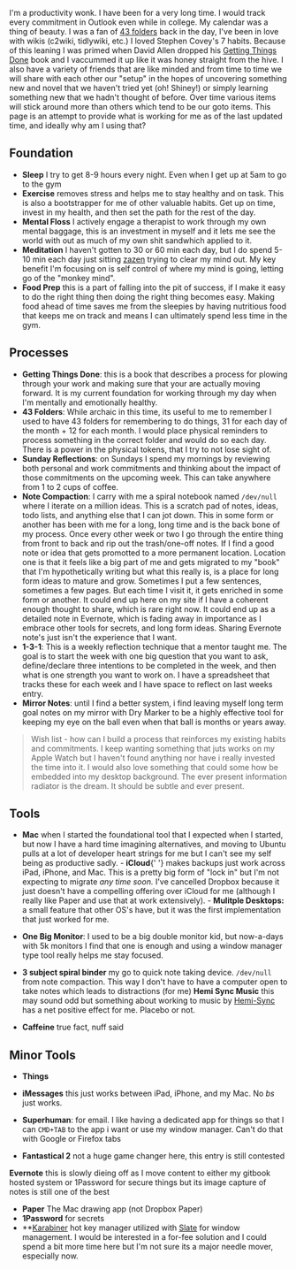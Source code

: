 I'm a productivity wonk. I have been for a very long time. I would track
every commitment in Outlook even while in college. My calendar was a
thing of beauty. I was a fan of
[43 folders](http://www.43folders.com) back in the day, I've
been in love with wikis (c2wiki, tidlywiki, etc.) I loved Stephen
Covey's 7 habits. Because of this leaning I was primed when David Allen
dropped his [Getting Things Done](https://www.amazon.com/Getting-Things-Done-Stress-Free-Productivity/dp/0142000280)
book and I vaccummed it up like it was honey straight from the hive. I
also have a variety of friends that are like minded and from time to
time we will share with each other our "setup" in the hopes of
uncovering something new and novel that we haven't tried yet (oh!
Shiney!) or simply learning something new that we hadn't thought of
before. Over time various items will stick around more than others which
tend to be our goto items. This page is an attempt to provide what is
working for me as of the last updated time, and ideally why am I using
that?

## Foundation

-
  <strong>Sleep</strong> I try to get 8-9 hours every night. Even when I
  get up at 5am to go to the gym
-
  <strong>Exercise</strong> removes stress and helps me to stay healthy
  and on task. This is also a bootstrapper for me of other valuable
  habits. Get up on time, invest in my health, and then set the path for
  the rest of the day.
-
  **Mental Floss** I actively engage a therapist to work
  through my own mental baggage, this is an investment in myself and it
  lets me see the world with out as much of my own shit sandwhich
  applied to it.
-
  **Meditation** I haven't gotten to 30 or 60 min each day,
  but I do spend 5-10 min each day just sitting
  [zazen](https://en.wikipedia.org/wiki/Zazen) trying to clear my mind
  out. My key benefit I'm focusing on is self control of where my mind
  is going, letting go of the "monkey mind".
-
  **Food Prep** this is a part of falling into the pit of
  success, if I make it easy to do the right thing then doing the right
  thing becomes easy. Making food ahead of time saves me from the
  sleepies by having nutritious food that keeps me on track and means I
  can ultimately spend less time in the gym.

## Processes

-
  **Getting Things Done**: this is a book that describes a
  process for plowing through your work and making sure that your are
  actually moving forward. It is my current foundation for working
  through my day when I'm mentally and emotionally healthy.
-
  **43 Folders**: While archaic in this time, its useful to
  me to remember I used to have 43 folders for remembering to do things,
  31 for each day of the month + 12 for each month. I would place
  physical reminders to process something in the correct folder and
  would do so each day. There is a power in the physical tokens, that I
  try to not lose sight of.
-
  **Sunday Reflections**: on Sundays I spend my mornings by
  reviewing both personal and work commitments and thinking about the
  impact of those commitments on the upcoming week. This can take
  anywhere from 1 to 2 cups of coffee.
-
  **Note Compaction**: I carry with me a spiral notebook
  named `/dev/null` where I iterate on a million ideas. This is a
  scratch pad of notes, ideas, todo lists, and anything else that I can
  jot down. This in some form or another has been with me for a long,
  long time and is the back bone of my process. Once every other week or
  two I go through the entire thing from front to back and rip out the
  trash/one-off notes. If I find a good note or idea that gets promotted
  to a more permanent location. Location one is that it feels like a big
  part of me and gets migrated to my "book" that I'm hypothetically
  writing but what this really is, is a place for long form ideas to
  mature and grow. Sometimes I put a few sentences, sometimes a few
  pages. But each time I visit it, it gets enriched in some form or
  another. It could end up here on my site if I have a coherent enough
  thought to share, which is rare right now. It could end up as a
  detailed note in Evernote, which is fading away in importance as I
  embrace other tools for secrets, and long form ideas. Sharing Evernote
  note's just isn't the experience that I want.
-
  **1-3-1**: This is a weekly reflection technique that a
  mentor taught me. The goal is to start the week with one big question
  that you want to ask, define/declare three intentions to be completed
  in the week, and then what is one strength you want to work on. I have
  a spreadsheet that tracks these for each week and I have space to
  reflect on last weeks entry.
-
  **Mirror Notes**: until I find a better system, i find
  leaving myself long term goal notes on my mirror with Dry Marker to be
  a highly effective tool for keeping my eye on the ball even when that
  ball is months or years away.

> Wish list - how can I build a process that reinforces my existing habits
and commitments. I keep wanting something that juts works on my Apple
Watch but I haven't found anything nor have i really invested the time
into it. I would also love something that could some how be embedded
into my desktop background. The ever present information radiator is the
dream. It should be subtle and ever present.

## Tools

- **Mac** when I started the foundational tool that I expected
when I started, but now I have a hard time imagining alternatives, and
moving to Ubuntu pulls at a lot of developer heart strings for me but I
can't see my self being as productive sadly. - <strong>iCloud</strong>{' '}
makes backups just work across iPad, iPhone, and Mac. This is a pretty big
form of "lock in" but I'm not expecting to migrate _any time soon._ I've
cancelled Dropbox because it just doesn't have a compelling offering over
iCloud for me (although I really like Paper and use that at work
extensively). - <strong>Mulitple Desktops:</strong> a small feature that
other OS's have, but it was the first implementation that just worked for
me.

- **One Big Monitor**: I used to be a big double monitor kid,
but now-a-days with 5k monitors I find that one is enough and using a
window manager type tool really helps me stay focused.

- **3 subject spiral binder** my go to quick note taking
device. `/dev/null` from note compaction. This way I don't have to have a
computer open to take notes which leads to distractions (for me)
<strong>Hemi Sync Music</strong> this may sound odd but something about
working to music by [Hemi-Sync](https://hemi-sync.com) has a net positive
effect for me. Placebo or not.

- **Caffeine** true fact, nuff said

## Minor Tools


- **Things**
- **iMessages** this just works between iPad, iPhone, and my Mac. No _bs_ just works.
- **Superhuman**: for email. I like having a dedicated app
for things so that I can `CMD+TAB` to the app i want or use my window
manager. Can't do that with Google or Firefox tabs

  
- **Fantastical 2** not a huge game changer here, this
entry is still contested

**Evernote** this is slowly dieing off as I move content
to either my gitbook hosted system or 1Password for secure things but
its image capture of notes is still one of the best

- **Paper** The Mac drawing app (not Dropbox Paper)
- **1Password** for secrets
- **[Karabiner](https://pqrs.org/osx/karabiner/) hot key manager utilized with [Slate](https://github.com/jigish/slate) for window management. I would be interested in a for-fee solution and  I could spend a bit more time here but I'm not sure its a major needle  mover, especially now.

